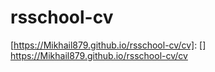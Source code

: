 # rsschool-cv
[https://Mikhail879.github.io/rsschool-cv/cv]: [] https://Mikhail879.github.io/rsschool-cv/cv